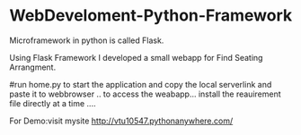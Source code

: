# WebDeveloment-Python-Framework



Microframework in python is called Flask.


Using Flask Framework I developed a small webapp for Find Seating Arrangment.


#run home.py to start the application and copy the local serverlink and paste it to webbrowser .. to access the weabapp...
install the reauirement file directly at a time ....

For Demo:visit mysite  http://vtu10547.pythonanywhere.com/



